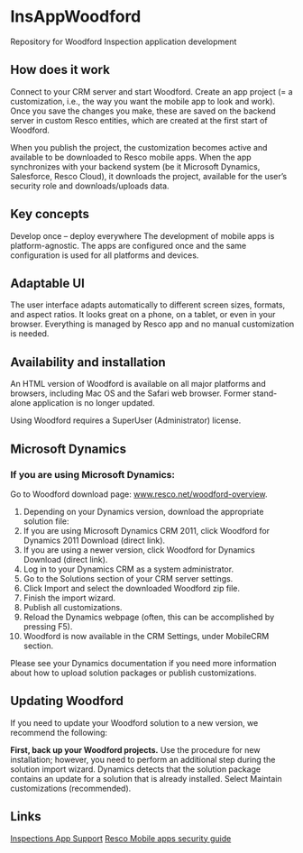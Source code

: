 # InsAppWoodford

Repository for Woodford Inspection application development

## How does it work
Connect to your CRM server and start Woodford. Create an app project (= a customization, i.e., the way you want the mobile app to look and work). Once you save the changes you make, these are saved on the backend server in custom Resco entities, which are created at the first start of Woodford.

When you publish the project, the customization becomes active and available to be downloaded to Resco mobile apps. When the app synchronizes with your backend system (be it Microsoft Dynamics, Salesforce, Resco Cloud), it downloads the project, available for the user’s security role and downloads/uploads data.

## Key concepts
Develop once – deploy everywhere
The development of mobile apps is platform-agnostic. The apps are configured once and the same configuration is used for all platforms and devices.
## Adaptable UI
The user interface adapts automatically to different screen sizes, formats, and aspect ratios. It looks great on a phone, on a tablet, or even in your browser. Everything is managed by Resco app and no manual customization is needed.
## Availability and installation
An HTML version of Woodford is available on all major platforms and browsers, including Mac OS and the Safari web browser. Former stand-alone application is no longer updated.

Using Woodford requires a SuperUser (Administrator) license.

## Microsoft Dynamics
### If you are using Microsoft Dynamics:

Go to Woodford download page: www.resco.net/woodford-overview.
1. Depending on your Dynamics version, download the appropriate solution file:
2. If you are using Microsoft Dynamics CRM 2011, click Woodford for Dynamics 2011 Download (direct link).
3. If you are using a newer version, click Woodford for Dynamics Download (direct link).
4. Log in to your Dynamics CRM as a system administrator.
5. Go to the Solutions section of your CRM server settings.
6. Click Import and select the downloaded Woodford zip file.
7. Finish the import wizard.
8. Publish all customizations.
9. Reload the Dynamics webpage (often, this can be accomplished by pressing F5).
10. Woodford is now available in the CRM Settings, under MobileCRM section.

Please see your Dynamics documentation if you need more information about how to upload solution packages or publish customizations.

## Updating Woodford
If you need to update your Woodford solution to a new version, we recommend the following:

**First, back up your Woodford projects.**
Use the procedure for new installation; however, you need to perform an additional step during the solution import wizard. Dynamics detects that the solution package contains an update for a solution that is already installed. Select Maintain customizations (recommended).

## Links
[Inspections App Support](https://www.resco.net/support/guides/resco-inspections/ "Resco Inspection Support pages")
[Resco Mobile apps security guide](https://www.resco.net/resco-mobile-crm-security-guide/ "Woodford app security guide")
